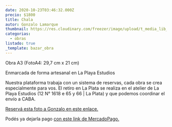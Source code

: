 ```yaml
---
date: 2020-10-23T03:46:32.000Z
precio: $1800
title: Chala
autor: Gonzalo Lamarque
thumbnail: https://res.cloudinary.com/freezer/image/upload/t_media_lib_thumb/v1603685471/2020/WhatsApp_Image_2020-10-24_at_22.22.15_km7gpd.jpg
categorias:
  - obras
listado: true
_template: bazar_obra
---
```


Obra A3 (FotoA4: 29,7 cm x 21 cm)

Enmarcada de forma artesanal en La Playa Estudios

Nuestra plataforma trabaja con un sistema de reservas, cada obra se crea especialmente para vos. El retiro en La Plata se realiza en el atelier de La Playa Estudios (12 N° 1618 e 65 y 66 | La Plata) y que podemos coordinar el envío a CABA.

[Reservá esta foto a Gonzalo en este enlace.](https://docs.google.com/forms/d/10fHF0ASVijrzqLWWqPIWy7ywpd6uPsMWNGkoIpS1aYw/edit)

Podés ya dejarla pago [con este link de MercadoPago.](https://mpago.la/14eveFY) 
